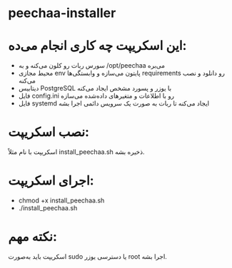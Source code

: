 # peechaa-installer

# این اسکریپت چه کاری انجام می‌ده:
* سورس ربات رو کلون می‌کنه و به /opt/peechaa می‌بره
* محیط مجازی env پایتون می‌سازه و وابستگی‌ها requirements رو دانلود و نصب می‌کنه
* دیتابیس PostgreSQL با یوزر و پسورد مشخص ایجاد می‌کنه
* فایل config.ini رو با اطلاعات و متغیرهای داده‌شده می‌سازه
* فایل systemd ایجاد می‌کنه تا ربات به صورت یک سرویس دائمی اجرا بشه

# نصب اسکریپت:
اسکریپت با نام مثلاً install_peechaa.sh ذخیره بشه.


# اجرای اسکریپت:
* chmod +x install_peechaa.sh
* ./install_peechaa.sh


# نکته مهم:
اسکریپت باید به‌صورت sudo یا دسترسی یوزر root اجرا بشه.
